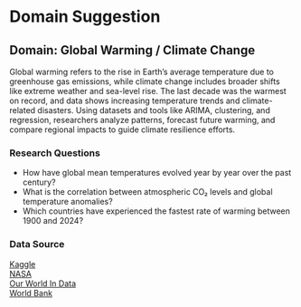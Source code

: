 # Domain Suggestion

## Domain: Global Warming / Climate Change

Global warming refers to the rise in Earth’s average temperature due to
greenhouse gas emissions, while climate change includes broader shifts like
extreme weather and sea-level rise. The last decade was the warmest on record,
and data shows increasing temperature trends and climate-related disasters.
Using datasets and tools like ARIMA, clustering, and regression, researchers
analyze patterns, forecast future warming, and compare regional impacts to guide
climate resilience efforts.

### Research Questions

- How have global mean temperatures evolved year by year over the past
  century?
- What is the correlation between atmospheric CO₂ levels and global
  temperature anomalies?
- Which countries have experienced the fastest rate of warming between 1900
  and 2024?

### Data Source  

[Kaggle][kaggle]  
[NASA][nasa]  
[Our World In Data][owid]  
[World Bank][wb]

<!-- Reference Links -->
[kaggle]: https://www.kaggle.com/datasets/kkhandekar/climate-change-vs-global-warming
[nasa]: https://climate.nasa.gov/
[owid]: https://ourworldindata.org/co2-and-other-greenhouse-gas-emissions
[wb]: https://climateknowledgeportal.worldbank.org/
